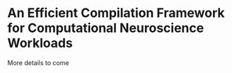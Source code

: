 # **An Efficient Compilation Framework for Computational Neuroscience Workloads**
More details to come